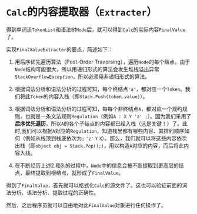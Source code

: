 # `Calc`的内容提取器（`Extracter`）

得到单词流`TokenList`和语法树`Node`后，就可以得到`Calc`的实际内容`FinalValue`了。

实现`FinalValueExtracter`的要点，简述如下：

1. 用后序优先遍历算法（Post-Order Traversing），遍历`Node`的每个结点。由于`Node`结构可能很大，所以用递归形式的算法会发生堆栈溢出异常`StackOverflowException`，所以必须用非递归形式的算法。

2. 根据词法分析和语法分析的过程可知，每个终结点`'a'`，都对应一个`Token`。我们将此`Token`的内容入栈（即`Stack.Push(token.value)`）。
3. 根据词法分析和语法分析的过程可知，每每个非终结点`A`，都对应一个规约规则，也就是一条文法规则`Regulation`（例如`A : X Y 'z' ;`）。因为我们采用了**后序优先遍历**，所以`A`的各个子结点的内容都已经入栈（这是关键！）了。此时,我们可以根据`A`对应的`Regulation`，知道栈里都有哪些内容、其排列顺序如何（例如从栈顶到栈底依次为`;` `'z'` `Y` `X`）。那么，我们就可以将这些内容依次出栈（即`object obj = Stack.Pop();`），用以构造`A`对应的内容，而后将此内容入栈。

4. 在不断经历上述2.和3.的过程中，`Node`中的信息会被不断提取到更高层的结点，最终提取到根结点，就形成了`FinalValue`。

得到了`FinalValue`，首先就可以格式化`Calc`的源文件了。这也可以验证前面的词法分析、语法分析、提取过程的正确性。

然后，之后程序员就可以自由地对此`FinalValue`对象进行任何操作了。

